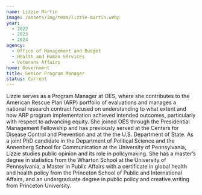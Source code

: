 ```yaml
---
name: Lizzie Martin
image: /assets/img/team/lizzie-martin.webp
year:
  - 2022
  - 2023
  - 2024
agency:
  - Office of Management and Budget
  - Health and Human Services
  - Veterans Affairs
home: Government
title: Senior Program Manager
status: Current
---
```


Lizzie serves as a Program Manager at OES, where she contributes to the American Rescue Plan (ARP) portfolio of evaluations and manages a national research contract focused on understanding to what extent and how ARP program implementation achieved intended outcomes, particularly with respect to advancing equity. She joined OES through the Presidential Management Fellowship and has previously served at the Centers for Disease Control and Prevention and at the the U.S. Department of State. As a joint PhD candidate in the Department of Political Science and the Annenberg School for Communication at the University of Pennsylvania, Lizzie studies public opinion and its role in policymaking. She has a master’s degree in statistics from the Wharton School at the University of Pennsylvania, a Master in Public Affairs with a certificate in global health and health policy from the Princeton School of Public and International Affairs, and an undergraduate degree in public policy and creative writing from Princeton University.
